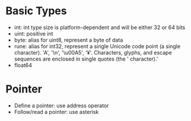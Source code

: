 # Basic Types

- int: int type size is platform-dependent and will be either 32 or 64 bits
- uint: positive int
- byte: alias for uint8, represent a byte of data
- rune: alias for int32, represent a single Unicode code point (a single character). 'A', '\n', '\u00A5', '¥'.
  Characters, glyphs, and escape sequences are enclosed in single quotes (the ' character).'
- float64

# Pointer

- Define a pointer: use address operator
- Follow/read a pointer: use asterisk
